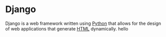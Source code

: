 # Django









Django is a web framework written using [Python](/wiki/Python) that allows for the design of web applications that generate [HTML](/wiki/HTML) dynamically. hello